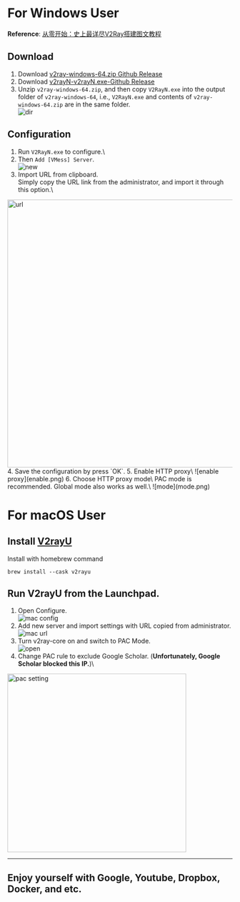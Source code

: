 # For Windows User

**Reference**: [从零开始：史上最详尽V2Ray搭建图文教程](https://www.4spaces.org/digitalocean-build-v2ray-0-1/)

## Download

1. Download [v2ray-windows-64.zip Github Release](https://github.com/v2ray/v2ray-core/releases/tag/v4.20.0)
2. Download [v2rayN-v2rayN.exe-Github Release](https://github.com/2dust/v2rayN/releases/tag/3.1)
3. Unzip `v2ray-windows-64.zip`, and then copy `V2RayN.exe` into the output folder of `v2ray-windows-64`, i.e., `V2RayN.exe` and contents of `v2ray-windows-64.zip` are in the same folder.\
![dir](vmess-windows-client-dir.png)

## Configuration

1. Run `V2RayN.exe` to configure.\
2. Then `Add [VMess] Server`.\
![new](new-vmess-config.jpg)
3. Import URL from clipboard.\
Simply copy the URL link from the administrator, and import it through this option.\
<img src="import-url.jpg" alt="url" width=600>
4. Save the configuration by press `OK`.
5. Enable HTTP proxy\
![enable proxy](enable.png)
6. Choose HTTP proxy mode\
PAC mode is recommended. Global mode also works as well.\
![mode](mode.png)

# For macOS User

## Install [V2rayU](https://github.com/yanue/V2rayU)

Install with homebrew command

```shell
brew install --cask v2rayu
```

## Run V2rayU from the Launchpad.

1. Open Configure.\
![mac config](v2rayu.jpg)
2. Add new server and import settings with URL copied from administrator.\
![mac url](mac-import.jpg)
3. Turn v2ray-core on and switch to PAC Mode.\
![open](open.jpg)
4. Change PAC rule to exclude Google Scholar. (**Unfortunately, Google Scholar blocked this IP.**)\
<img src="pac_setting.png" alt="pac setting" width=400>

---

## Enjoy yourself with Google, Youtube, Dropbox, Docker, and etc.